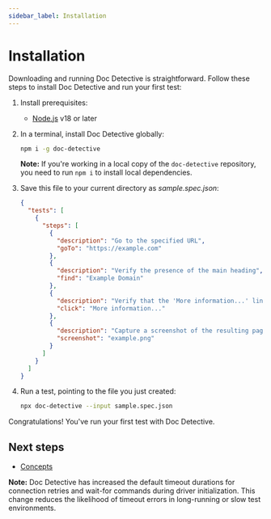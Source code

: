 ```yaml
---
sidebar_label: Installation
---
```

# Installation

Downloading and running Doc Detective is straightforward. Follow these steps to install Doc Detective and run your first test:

1. Install prerequisites:

   - [Node.js](https://nodejs.org/) v18 or later

2. In a terminal, install Doc Detective globally:

   ```bash
   npm i -g doc-detective
   ```

   **Note:** If you're working in a local copy of the `doc-detective` repository, you need to run `npm i` to install local dependencies.

3. Save this file to your current directory as _sample.spec.json_:

   ```json
   {
     "tests": [
       {
         "steps": [
           {
             "description": "Go to the specified URL",
             "goTo": "https://example.com"
           },
           {
             "description": "Verify the presence of the main heading",
             "find": "Example Domain"
           },
           {
             "description": "Verify that the 'More information...' link is present and working",
             "click": "More information..."
           },
           {
             "description": "Capture a screenshot of the resulting page",
             "screenshot": "example.png"
           }
         ]
       }
     ]
   }
   ```

4. Run a test, pointing to the file you just created:

   ```bash
   npx doc-detective --input sample.spec.json
   ```

Congratulations! You've run your first test with Doc Detective.

## Next steps

- [Concepts](/docs/get-started/concepts)

**Note:** Doc Detective has increased the default timeout durations for connection retries and wait-for commands during driver initialization. This change reduces the likelihood of timeout errors in long-running or slow test environments.
